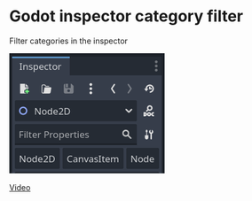 # Godot inspector category filter

Filter categories in the inspector

<img src="https://raw.githubusercontent.com/wantg/godot-inspector-category-filter/master/preview.png">

[Video](https://www.youtube.com/shorts/hbn2LE466zY)
